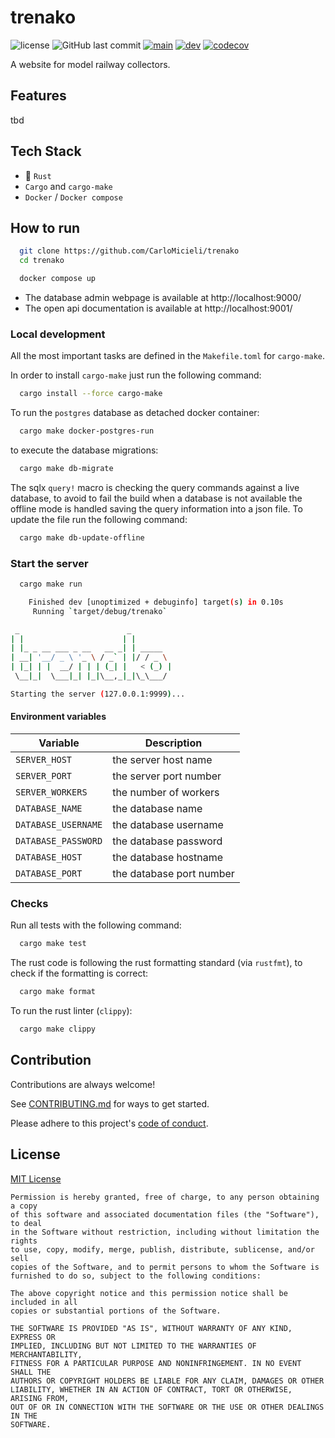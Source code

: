 # trenako

![license](https://img.shields.io/github/license/CarloMicieli/trenako)
![GitHub last commit](https://img.shields.io/github/last-commit/CarloMicieli/trenako)
[![main](https://github.com/CarloMicieli/trenako/actions/workflows/main.yml/badge.svg)](https://github.com/CarloMicieli/trenako/actions/workflows/main.yml)
[![dev](https://github.com/CarloMicieli/trenako/actions/workflows/dev.yml/badge.svg)](https://github.com/CarloMicieli/trenako/actions/workflows/dev.yml)
[![codecov](https://codecov.io/gh/CarloMicieli/trenako/branch/dev/graph/badge.svg?token=i8xoC46ZYN)](https://codecov.io/gh/CarloMicieli/trenako)

A website for model railway collectors.

## Features

tbd

## Tech Stack

* 🦀 `Rust`
* `Cargo` and `cargo-make`
* `Docker` / `Docker compose`

## How to run

```bash
  git clone https://github.com/CarloMicieli/trenako
  cd trenako

  docker compose up
```

- The database admin webpage is available at http://localhost:9000/
- The open api documentation is available at http://localhost:9001/

### Local development

All the most important tasks are defined in the `Makefile.toml` for `cargo-make`.

In order to install `cargo-make` just run the following command:

```bash
  cargo install --force cargo-make
```

To run the `postgres` database as detached docker container:

```bash
  cargo make docker-postgres-run
```

to execute the database migrations:

```bash
  cargo make db-migrate
```

The sqlx `query!` macro is checking the query commands against a live database, to avoid to fail the build when a database is not available the offline mode is handled saving the query information into a json file. To update the file run the following command:

```bash
  cargo make db-update-offline
```

### Start the server

```bash
  cargo make run

    Finished dev [unoptimized + debuginfo] target(s) in 0.10s
     Running `target/debug/trenako`

 _                        _         
| |                      | |        
| |_ _ __ ___ _ __   __ _| | _____  
| __| '__/ _ \ '_ \ / _` | |/ / _ \ 
| |_| | |  __/ | | | (_| |   < (_) |
 \__|_|  \___|_| |_|\__,_|_|\_\___/

Starting the server (127.0.0.1:9999)...
```

#### Environment variables

| Variable            | Description              |
|---------------------|--------------------------|
| `SERVER_HOST`       | the server host name     |
| `SERVER_PORT`       | the server port number   |
| `SERVER_WORKERS`    | the number of workers    |
| `DATABASE_NAME`     | the database name        |
| `DATABASE_USERNAME` | the database username    |
| `DATABASE_PASSWORD` | the database password    |
| `DATABASE_HOST`     | the database hostname    |
| `DATABASE_PORT`     | the database port number |

### Checks

Run all tests with the following command:

```bash
  cargo make test
```

The rust code is following the rust formatting standard (via `rustfmt`), to check if the formatting is correct:

```bash
  cargo make format
```

To run the rust linter (`clippy`):

```bash
  cargo make clippy
```

## Contribution

Contributions are always welcome!

See [CONTRIBUTING.md](CONTRIBUTING.md) for ways to get started.

Please adhere to this project's [code of conduct](CODE_OF_CONDUCT.md).

## License

[MIT License](https://choosealicense.com/licenses/mit/)

```
Permission is hereby granted, free of charge, to any person obtaining a copy
of this software and associated documentation files (the "Software"), to deal
in the Software without restriction, including without limitation the rights
to use, copy, modify, merge, publish, distribute, sublicense, and/or sell
copies of the Software, and to permit persons to whom the Software is
furnished to do so, subject to the following conditions:

The above copyright notice and this permission notice shall be included in all
copies or substantial portions of the Software.

THE SOFTWARE IS PROVIDED "AS IS", WITHOUT WARRANTY OF ANY KIND, EXPRESS OR
IMPLIED, INCLUDING BUT NOT LIMITED TO THE WARRANTIES OF MERCHANTABILITY,
FITNESS FOR A PARTICULAR PURPOSE AND NONINFRINGEMENT. IN NO EVENT SHALL THE
AUTHORS OR COPYRIGHT HOLDERS BE LIABLE FOR ANY CLAIM, DAMAGES OR OTHER
LIABILITY, WHETHER IN AN ACTION OF CONTRACT, TORT OR OTHERWISE, ARISING FROM,
OUT OF OR IN CONNECTION WITH THE SOFTWARE OR THE USE OR OTHER DEALINGS IN THE
SOFTWARE.
```
